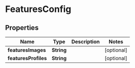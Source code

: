 

# FeaturesConfig

## Properties

Name | Type | Description | Notes
------------ | ------------- | ------------- | -------------
**featuresImages** | **String** |  |  [optional]
**featuresProfiles** | **String** |  |  [optional]



